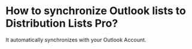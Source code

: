 # How to synchronize Outlook lists to Distribution Lists Pro?

<p class="no-margin">It automatically synchronizes with your Outlook Account.</p>

<Hubspot />

